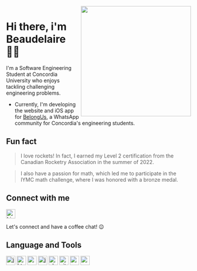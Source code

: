 <img align="right" src="https://media4.giphy.com/media/3owypkjxtrXUvhJiCY/giphy.gif" width="300"/>

# Hi there, i'm Beaudelaire 👋🏽

I'm a Software Engineering Student at Concordia University who enjoys tackling challenging engineering problems.

- Currently, I'm developing the website and iOS app for [BelongUs](https://docs.google.com/document/d/1IuSOaxtsMd30wU9x3ZmzJ6PDUtk63v7HkQ83sMQtfJ0/edit?usp=sharing),  a WhatsApp community for Concordia's engineering students.



## Fun fact

> I love rockets! In fact, I earned my Level 2 certification from the Canadian Rocketry Association in the summer of 2022.

> I also have a passion for math, which led me to participate in the IYMC math challenge, where I was honored with a bronze medal.


## Connect with me

[<img src="https://github.com/Tsounguinzo/devicon/blob/master/icons/linkedin/linkedin-original.svg" alt="LinkedIn" width="25" height="25" />](https://www.linkedin.com/in/beaudelaire-tsoungui-nzodoumkouo-809744231/)  

Let's connect and have a coffee chat! 😉

## Language and Tools

<p align="left">
<img src="https://github.com/Tsounguinzo/devicon/blob/master/icons/java/java-original.svg" alt="java" width="25" height="25" />
<img src="https://github.com/Tsounguinzo/devicon/blob/master/icons/html5/html5-original.svg" alt="html5" width="25" height="25" />
<img src="https://github.com/Tsounguinzo/devicon/blob/master/icons/css3/css3-original.svg" alt="css3" width="25" height="25" />
<img src="https://github.com/Tsounguinzo/devicon/blob/master/icons/javascript/javascript-original.svg" alt="javascript" width="25" height="25" />
<img src="https://github.com/Tsounguinzo/devicon/blob/master/icons/php/php-original.svg" alt="php" width="25" height="25" />
<img src="https://github.com/Tsounguinzo/devicon/blob/master/icons/git/git-original.svg" alt="git" width="25" height="25" />
<img src="https://github.com/Tsounguinzo/devicon/blob/master/icons/swift/swift-original.svg" alt="swift" width="25" height="25" />
<img src="https://github.com/Tsounguinzo/devicon/blob/master/icons/react/react-original.svg" alt="react" width="25" height="25" />
</p>
